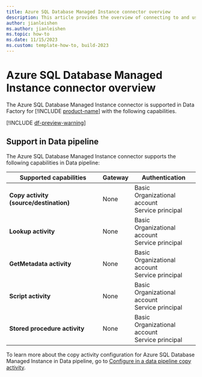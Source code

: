 ```yaml
---
title: Azure SQL Database Managed Instance connector overview
description: This article provides the overview of connecting to and using Azure SQL Database Managed Instance data in Data Factory.
author: jianleishen
ms.author: jianleishen
ms.topic: how-to
ms.date: 11/15/2023
ms.custom: template-how-to, build-2023
---
```


# Azure SQL Database Managed Instance connector overview

The Azure SQL Database Managed Instance connector is supported in Data Factory for [!INCLUDE [product-name](../includes/product-name.md)] with the following capabilities.

[!INCLUDE [df-preview-warning](includes/data-factory-preview-warning.md)]

## Support in Data pipeline

The Azure SQL Database Managed Instance connector supports the following capabilities in Data pipeline:

| Supported capabilities | Gateway | Authentication |
| --- | --- | --- |
| **Copy activity (source/destination)** | None | Basic<br>Organizational account<br>Service principal |
| **Lookup activity** | None | Basic<br>Organizational account<br>Service principal |
| **GetMetadata activity** | None | Basic<br>Organizational account<br>Service principal |
| **Script activity** | None | Basic<br>Organizational account<br>Service principal |
| **Stored procedure activity** | None | Basic<br>Organizational account<br>Service principal |

To learn more about the copy activity configuration for Azure SQL Database Managed Instance in Data pipeline, go to [Configure in a data pipeline copy activity](connector-azure-sql-database-managed-instance-copy-activity.md).
